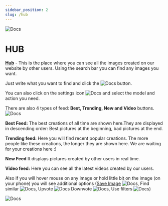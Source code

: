 ```yaml
---
sidebar_position: 2
slug: /hub
---
```


![Docs](https://3612555491-files.gitbook.io/~/files/v0/b/gitbook-x-prod.appspot.com/o/spaces%2FRuxsFfgozplSLV6CRcgP%2Fuploads%2FxijO9CII3GVoPeFXyYEt%2Fbackgo.png?alt=media&token=a2448ab2-6cec-4b08-8b38-e70919e1e75b)

# HUB

**[Hub](https://pornx.ai/create)** - This is the place where you can see all the images created on our website by other users. Using the search bar you can find any images you want.

Just write what you want to find and click the ![Docs](https://3612555491-files.gitbook.io/~/files/v0/b/gitbook-x-prod.appspot.com/o/spaces%2FRuxsFfgozplSLV6CRcgP%2Fuploads%2F9x1Eio0TiDaNndGcpo3Z%2Fsearch.png?alt=media&token=ebb2b8ec-c75d-4bf3-8bef-a2e7d2d06d93) button.

You can also click on the settings icon ![Docs](https://3612555491-files.gitbook.io/~/files/v0/b/gitbook-x-prod.appspot.com/o/spaces%2FRuxsFfgozplSLV6CRcgP%2Fuploads%2FHkUwrWrqmBCOWlL2UJ5d%2Fset.png?alt=media&token=49d383be-c96f-431e-9e97-68a5350baa8d) and select the model and action you need.

There are also 4 types of feed: **Best, Trending, New and Video** buttons.\
![Docs](https://3612555491-files.gitbook.io/~/files/v0/b/gitbook-x-prod.appspot.com/o/spaces%2FRuxsFfgozplSLV6CRcgP%2Fuploads%2FgYhbsnWSGyTS81Dgkg2H%2Ficons.png?alt=media&token=84f6c1dd-9e41-4ad0-81a3-4d78627dd76b)

**Best Feed:**
The best creations of all time are shown here.They are displayed in descending order: Best pictures at the beginning, bad pictures at the end.

**Trending feed:**
Here you will find recent popular creations. The more people like these creations, the longer they are shown here. We are waiting for your creations here :)

**New Feed**
It displays pictures created by other users in real time.

**Video feed:**
Here you can see all the latest videos created by our users.

Also if you will hover mouse on any image or hold little bit on the image (on your phone) you will see additional options ([Save Image](https://pornx.ai/create) ![Docs](https://3612555491-files.gitbook.io/~/files/v0/b/gitbook-x-prod.appspot.com/o/spaces%2FRuxsFfgozplSLV6CRcgP%2Fuploads%2F4i23b2oRING8BjeUAwSx%2Fsave.png?alt=media&token=e29ec4d6-e77d-46eb-bf33-556ae79f819d), Find similar ![Docs](https://3612555491-files.gitbook.io/~/files/v0/b/gitbook-x-prod.appspot.com/o/spaces%2FRuxsFfgozplSLV6CRcgP%2Fuploads%2F9XXWNciQ4d94OlV8M5xV%2Fsimilar.png?alt=media&token=2ea0e3b8-c2ac-4e07-8811-c45439cf5b33), Upvote ![Docs](https://3612555491-files.gitbook.io/~/files/v0/b/gitbook-x-prod.appspot.com/o/spaces%2FRuxsFfgozplSLV6CRcgP%2Fuploads%2FISL307DYM4Ed0gwdBV6s%2FUpvote.png?alt=media&token=3d6a4c83-493c-4297-a0fd-5d8ff612e7e7) Downvote ![Docs](https://3612555491-files.gitbook.io/~/files/v0/b/gitbook-x-prod.appspot.com/o/spaces%2FRuxsFfgozplSLV6CRcgP%2Fuploads%2F5hWsJkb2kxbTpmrkfrYI%2FDownvote.png?alt=media&token=42ccb332-b257-486d-9fab-16f792b76e63), Use filters ![Docs](https://3612555491-files.gitbook.io/~/files/v0/b/gitbook-x-prod.appspot.com/o/spaces%2FRuxsFfgozplSLV6CRcgP%2Fuploads%2Frs9UCk0XjuOSLbvJjDbp%2Fuse%20filters.png?alt=media&token=1e53edbb-dcf7-47e1-aed1-055c5a8121fd))

![Docs](https://3612555491-files.gitbook.io/~/files/v0/b/gitbook-x-prod.appspot.com/o/spaces%2FRuxsFfgozplSLV6CRcgP%2Fuploads%2Fsbjbe2aA827mokT50YEI%2Fimage.png?alt=media&token=0856c32e-1a0a-4943-9343-7a6fbdffe5dc)
